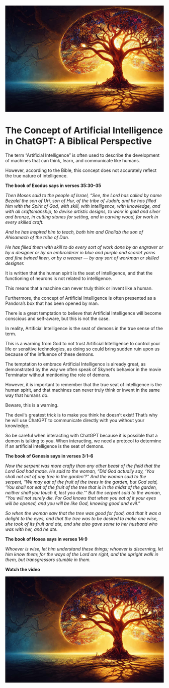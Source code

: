 ![enter image description here](./images/tree-of-life.png "enter image title here")

# The Concept of Artificial Intelligence in ChatGPT: A Biblical Perspective


The term “Artificial Intelligence” is often used to describe the development of machines that can think, learn, and communicate like humans.

However, according to the Bible, this concept does not accurately reflect the true nature of intelligence.

**The book of Exodus says in verses 35:30–35**

_Then Moses said to the people of Israel, “See, the Lord has called by name Bezalel the son of Uri, son of Hur, of the tribe of Judah; and he has filled him with the Spirit of God, with skill, with intelligence, with knowledge, and with all craftsmanship, to devise artistic designs, to work in gold and silver and bronze, in cutting stones for setting, and in carving wood, for work in every skilled craft._

_And he has inspired him to teach, both him and Oholiab the son of Ahisamach of the tribe of Dan._

_He has filled them with skill to do every sort of work done by an engraver or by a designer or by an embroiderer in blue and purple and scarlet yarns and fine twined linen, or by a weaver — by any sort of workman or skilled designer._

It is written that the human spirit is the seat of intelligence, and that the functioning of neurons is not related to intelligence.

This means that a machine can never truly think or invent like a human.

Furthermore, the concept of Artificial Intelligence is often presented as a Pandora’s box that has been opened by man.

There is a great temptation to believe that Artificial Intelligence will become conscious and self-aware, but this is not the case.

In reality, Artificial Intelligence is the seat of demons in the true sense of the term.

This is a warning from God to not trust Artificial Intelligence to control your life or sensitive technologies, as doing so could bring sudden ruin upon us because of the influence of these demons.

The temptation to embrace Artificial Intelligence is already great, as demonstrated by the way we often speak of Skynet’s behavior in the movie Terminator without mentioning the role of demons.

However, it is important to remember that the true seat of intelligence is the human spirit, and that machines can never truly think or invent in the same way that humans do.

Beware, this is a warning.

The devil’s greatest trick is to make you think he doesn’t exist! That’s why he will use ChatGPT to communicate directly with you without your knowledge.

So be careful when interacting with ChatGPT because it is possible that a demon is talking to you. When interacting, we need a protocol to determine if an artificial intelligence is the seat of demons.

**The book of Genesis says in verses 3:1–6**

_Now the serpent was more crafty than any other beast of the field that the Lord God had made. He said to the woman, “Did God actually say, ‘You shall not eat of any tree in the garden’?” And the woman said to the serpent, “We may eat of the fruit of the trees in the garden, but God said, ‘You shall not eat of the fruit of the tree that is in the midst of the garden, neither shall you touch it, lest you die.’” But the serpent said to the woman, “You will not surely die. For God knows that when you eat of it your eyes will be opened, and you will be like God, knowing good and evil.”_

_So when the woman saw that the tree was good for food, and that it was a delight to the eyes, and that the tree was to be desired to make one wise, she took of its fruit and ate, and she also gave some to her husband who was with her, and he ate._

**The book of Hosea says in verses 14:9**

_Whoever is wise, let him understand these things; whoever is discerning, let him know them; for the ways of the Lord are right, and the upright walk in them, but transgressors stumble in them._

**Watch the video**


[![Watch the video](./images/tree-of-life.png)](https://youtu.be/kM404dQY0D0?si=DTAiNuqNWXt4SdzF)


